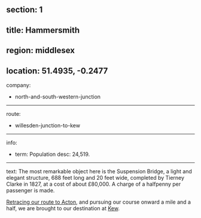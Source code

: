section: 1
----
title: Hammersmith
----
region: middlesex
----
location: 51.4935, -0.2477
----
company:
- north-and-south-western-junction
----
route:
- willesden-junction-to-kew
----
info:
- term: Population
  desc: 24,519.
----
text: The most remarkable object here is the Suspension Bridge, a light and elegant structure, 688 feet long and 20 feet wide, completed by Tierney Clarke in 1827, at a cost of about £80,000. A charge of a halfpenny per passenger is made.

[Retracing our route to Acton](/stations/acton), and pursuing our course onward a mile and a half, we are brought to our destination at [Kew](/stations/kew).
